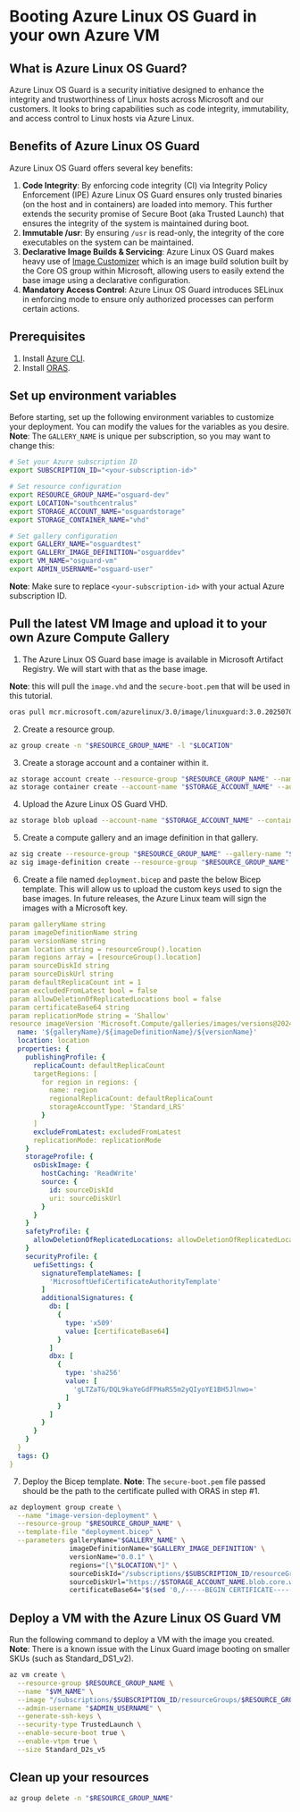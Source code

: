 # Booting Azure Linux OS Guard in your own Azure VM

## What is Azure Linux OS Guard?
Azure Linux OS Guard is a security initiative designed to enhance the integrity and trustworthiness of Linux hosts across Microsoft and our customers. It looks to bring capabilities such as code integrity, immutability, and access control to Linux hosts via Azure Linux. 

## Benefits of Azure Linux OS Guard

Azure Linux OS Guard offers several key benefits:

1. **Code Integrity**: By enforcing code integrity (CI) via Integrity Policy Enforcement (IPE) Azure Linux OS Guard ensures only trusted binaries (on the host and in containers) are loaded into memory. This further extends the security promise of Secure Boot (aka Trusted Launch) that ensures the integrity of the system is maintained during boot.
2. **Immutable /usr**: By ensuring `/usr` is read-only, the integrity of the core executables on the system can be maintained.  
3. **Declarative Image Builds & Servicing**: Azure Linux OS Guard makes heavy use of [Image Customizer](https://github.com/microsoft/azure-linux-image-tools) which is an image build solution built by the Core OS group within Microsoft, allowing users to easily extend the base image using a declarative configuration. 
4. **Mandatory Access Control**: Azure Linux OS Guard introduces SELinux in enforcing mode to ensure only authorized processes can perform certain actions. 

## Prerequisites

1. Install [Azure CLI](https://learn.microsoft.com/en-us/cli/azure/install-azure-cli?view=azure-cli-latest).
2. Install [ORAS](https://oras.land/docs/installation/). 

## Set up environment variables

Before starting, set up the following environment variables to customize your deployment. You can modify the values for the variables as you desire. **Note**: The `GALLERY_NAME` is unique per subscription, so you may want to change this:

```bash
# Set your Azure subscription ID
export SUBSCRIPTION_ID="<your-subscription-id>"

# Set resource configuration
export RESOURCE_GROUP_NAME="osguard-dev"
export LOCATION="southcentralus"
export STORAGE_ACCOUNT_NAME="osguardstorage"
export STORAGE_CONTAINER_NAME="vhd"

# Set gallery configuration
export GALLERY_NAME="osguardtest"
export GALLERY_IMAGE_DEFINITION="osguarddev"
export VM_NAME="osguard-vm"
export ADMIN_USERNAME="osguard-user"
```

**Note**: Make sure to replace `<your-subscription-id>` with your actual Azure subscription ID.

## Pull the latest VM Image and upload it to your own Azure Compute Gallery 

1) The Azure Linux OS Guard base image is available in Microsoft Artifact Registry. We will start with that as the base image. 

**Note**: this will pull the `image.vhd` and the `secure-boot.pem` that will be used in this tutorial. 

```bash
oras pull mcr.microsoft.com/azurelinux/3.0/image/linuxguard:3.0.20250702
```

2) Create a resource group.

```bash
az group create -n "$RESOURCE_GROUP_NAME" -l "$LOCATION"
```

3) Create a storage account and a container within it. 

```bash
az storage account create --resource-group "$RESOURCE_GROUP_NAME" --name "$STORAGE_ACCOUNT_NAME" --location "$LOCATION"
az storage container create --account-name "$STORAGE_ACCOUNT_NAME" --auth-mode login --name "$STORAGE_CONTAINER_NAME"
```

4) Upload the Azure Linux OS Guard VHD.

```bash
az storage blob upload --account-name "$STORAGE_ACCOUNT_NAME" --container-name "$STORAGE_CONTAINER_NAME" --name image.vhd --file image.vhd --auth-mode login
```

5) Create a compute gallery and an image definition in that gallery.

```bash
az sig create --resource-group "$RESOURCE_GROUP_NAME" --gallery-name "$GALLERY_NAME"
az sig image-definition create --resource-group "$RESOURCE_GROUP_NAME" --gallery-name "$GALLERY_NAME" --gallery-image-definition "$GALLERY_IMAGE_DEFINITION" --publisher lgpublisher --offer lgoffer --sku lgsku --os-type linux --os-state Generalized --hyper-v-generation V2 --features "DiskControllerTypes=SCSI,NVMe SecurityType=TrustedLaunchSupported"
```

6) Create a file named `deployment.bicep` and paste the below Bicep template. This will allow us to upload the custom keys used to sign the base images. In future releases, the Azure Linux team will sign the images with a Microsoft key. 

```yaml
param galleryName string
param imageDefinitionName string
param versionName string
param location string = resourceGroup().location
param regions array = [resourceGroup().location]
param sourceDiskId string
param sourceDiskUrl string
param defaultReplicaCount int = 1
param excludedFromLatest bool = false
param allowDeletionOfReplicatedLocations bool = false
param certificateBase64 string
param replicationMode string = 'Shallow'
resource imageVersion 'Microsoft.Compute/galleries/images/versions@2024-03-03' = {
  name: '${galleryName}/${imageDefinitionName}/${versionName}'
  location: location
  properties: {
    publishingProfile: {
      replicaCount: defaultReplicaCount
      targetRegions: [
        for region in regions: {
          name: region
          regionalReplicaCount: defaultReplicaCount
          storageAccountType: 'Standard_LRS'
        }
      ]
      excludeFromLatest: excludedFromLatest
      replicationMode: replicationMode
    }
    storageProfile: {
      osDiskImage: {
        hostCaching: 'ReadWrite'
        source: {
          id: sourceDiskId
          uri: sourceDiskUrl
        }
      }
    }
    safetyProfile: {
      allowDeletionOfReplicatedLocations: allowDeletionOfReplicatedLocations
    }
    securityProfile: {
      uefiSettings: {
        signatureTemplateNames: [
          'MicrosoftUefiCertificateAuthorityTemplate'
        ]
        additionalSignatures: {
          db: [
            {
              type: 'x509'
              value: [certificateBase64]
            }
          ]
          dbx: [
            {
              type: 'sha256'
              value: [
                'gLTZaTG/DQL9kaYeGdFPHaRS5m2yQIyoYE1BH5Jlnwo='
              ]
            }
          ]
        }
      }
    }
  }
  tags: {}
}
```

7) Deploy the Bicep template. **Note**: The `secure-boot.pem` file passed should be the path to the certificate pulled with ORAS in step #1. 

```bash 
az deployment group create \
  --name "image-version-deployment" \
  --resource-group "$RESOURCE_GROUP_NAME" \
  --template-file "deployment.bicep" \
  --parameters galleryName="$GALLERY_NAME" \
               imageDefinitionName="$GALLERY_IMAGE_DEFINITION" \
               versionName="0.0.1" \
               regions="[\"$LOCATION\"]" \
               sourceDiskId="/subscriptions/$SUBSCRIPTION_ID/resourceGroups/$RESOURCE_GROUP_NAME/providers/Microsoft.Storage/storageAccounts/$STORAGE_ACCOUNT_NAME" \
               sourceDiskUrl="https://$STORAGE_ACCOUNT_NAME.blob.core.windows.net/$STORAGE_CONTAINER_NAME/image.vhd" \
               certificateBase64="$(sed '0,/-----BEGIN CERTIFICATE-----/d;/-----END CERTIFICATE-----/d' "secure-boot.pem" | tr -d "\n")"
```

## Deploy a VM with the Azure Linux OS Guard VM

Run the following command to deploy a VM with the image you created. **Note**: There is a known issue with the Linux Guard image booting on smaller SKUs (such as Standard_DS1_v2).

```bash
az vm create \
  --resource-group $RESOURCE_GROUP_NAME \
  --name "$VM_NAME" \
  --image "/subscriptions/$SUBSCRIPTION_ID/resourceGroups/$RESOURCE_GROUP_NAME/providers/Microsoft.Compute/galleries/$GALLERY_NAME/images/$GALLERY_IMAGE_DEFINITION/versions/latest" \
  --admin-username "$ADMIN_USERNAME" \
  --generate-ssh-keys \
  --security-type TrustedLaunch \
  --enable-secure-boot true \
  --enable-vtpm true \
  --size Standard_D2s_v5
```

## Clean up your resources

```bash
az group delete -n "$RESOURCE_GROUP_NAME"
```